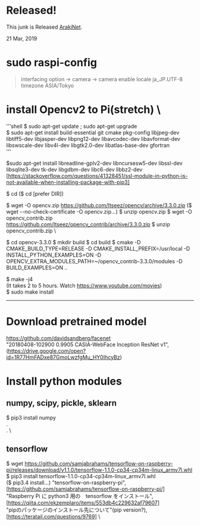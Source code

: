 # Released!
This junk is Released [ArakiNet](https://github.com/araki2410/ArakiNet).

21 Mar, 2019

# sudo raspi-config
> interfacing option -> camera -> camera enable
> locale ja_JP.UTF-8
> timezone ASIA/Tokyo

# install Opencv2 to Pi(stretch) \
'''shell
$ sudo apt-get update ; sudo apt-get upgrade \
$ sudo apt-get install build-essential git cmake pkg-config libjpeg-dev libtiff5-dev libjasper-dev libpng12-dev libavcodec-dev libavformat-dev libswscale-dev libv4l-dev libgtk2.0-dev libatlas-base-dev gfortran \
'''

$sudo apt-get install libreadline-gplv2-dev libncursesw5-dev libssl-dev libsqlite3-dev tk-dev libgdbm-dev libc6-dev libbz2-dev 
[https://stackoverflow.com/questions/41328451/ssl-module-in-python-is-not-available-when-installing-package-with-pip3]

$ cd 
($ cd [prefer DIR])

$ wget -O opencv.zip https://github.com/Itseez/opencv/archive/3.3.0.zip 
($ wget --no-check-certificate -O opencv.zip...) 
$ unzip opencv.zip 
$ wget -O opencv_contrib.zip https://github.com/Itseez/opencv_contrib/archive/3.3.0.zip 
$ unzip opencv_contrib.zip \

$ cd opencv-3.3.0 
$ mkdir build 
$ cd build 
$ cmake -D CMAKE_BUILD_TYPE=RELEASE -D CMAKE_INSTALL_PREFIX=/usr/local -D INSTALL_PYTHON_EXAMPLES=ON -D OPENCV_EXTRA_MODULES_PATH=~/opencv_contrib-3.3.0/modules -D BUILD_EXAMPLES=ON ..

$ make -j4 \
(It takes 2 to 5 hours. Watch https://www.youtube.com/movies) \
$ sudo make install

--------------------
# Download pretrained model
https://github.com/davidsandberg/facenet \
"20180408-102900	0.9905	CASIA-WebFace	Inception ResNet v1",(https://drive.google.com/open?id=1R77HmFADxe87GmoLwzfgMu_HY0IhcyBz)
# Install python modules
## numpy, scipy, pickle, sklearn
$ pip3 install numpy \
. \
. \
## tensorflow 
$ wget https://github.com/samjabrahams/tensorflow-on-raspberry-pi/releases/download/v1.1.0/tensorflow-1.1.0-cp34-cp34m-linux_armv7l.whl \
$ pip3 install tensorflow-1.1.0-cp34-cp34m-linux_armv7l.whl \
($ pip3.4 install...)
"tensorflow-on-raspberry-pi", [https://github.com/samjabrahams/tensorflow-on-raspberry-pi/] \
"Raspberry Pi に python3 用の　tensorflow をインストール", [https://qiita.com/ekzemplaro/items/553db4c229632af79607] \
"pipのパッケージのインストール先について"(pip version?), [https://teratail.com/questions/9769] \

